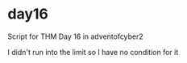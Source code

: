 # day16
Script for THM Day 16 in adventofcyber2

I didn't run into the limit so I have no condition for it
